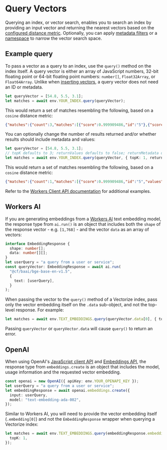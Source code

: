 # Query Vectors
Querying an index, or vector search, enables you to search an index by providing an input vector and returning the nearest vectors based on the [configured distance metric](/vectorize/configuration/create-indexes/#distance-metrics).
Optionally, you can apply [metadata filters](/vectorize/reference/metadata-filtering/) or a [namespace](/vectorize/configuration/insert-vectors/#namespaces) to narrow the vector search space.
## Example query
To pass a vector as a query to an index, use the `query()` method on the index itself.
A query vector is either an array of JavaScript numbers, 32-bit floating point or 64-bit floating point numbers: `number[]`, `Float32Array`, or `Float64Array`. Unlike when [inserting vectors](/vectorize/configuration/insert-vectors/), a query vector does not need an ID or metadata.
```ts
let queryVector = [54.8, 5.5, 3.1];
let matches = await env.YOUR_INDEX.query(queryVector);
```
This would return a set of matches resembling the following, based on a `cosine` distance metric:
```json
{"matches":{"count":3,"matches":[{"score":0.999909486,"id":"5"},{"score":0.789848214,"id":"4"},{"score":0.720476967,"id":"4444"}]}}
```
You can optionally change the number of results returned and/or whether results should include metadata and values:
```ts
let queryVector = [54.8, 5.5, 3.1];
// topK defaults to 3; returnValues defaults to false; returnMetadata defaults to false
let matches = await env.YOUR_INDEX.query(queryVector, { topK: 1, returnValues: true, returnMetadata: true })
```
This would return a set of matches resembling the following, based on a `cosine` distance metric:
```json
{"matches":{"count":1,"matches":[{"score":0.999909486,"id":"5","values":[58.79999923706055,6.699999809265137,3.4000000953674316],"metadata":{"url":"/products/sku/55519183"}}]}}
```
Refer to the [Workers Client API documentation](/vectorize/reference/client-api/) for additional examples.
## Workers AI
If you are generating embeddings from a [Workers AI](/workers-ai/models/text-embeddings/) text embedding model, the response type from `ai.run()` is an object that includes both the `shape` of the response vector - e.g. `[1,768]` - and the vector `data` as an array of vectors:
```ts
interface EmbeddingResponse {
  shape: number[];
  data: number[][];
}
let userQuery = "a query from a user or service";
const queryVector: EmbeddingResponse = await ai.run(
  "@cf/baai/bge-base-en-v1.5",
  {
    text: [userQuery],
  }
);
```
When passing the vector to the `query()` method of a Vectorize index, pass only the vector embedding itself on the `.data` sub-object, and not the top-level response.
For example:
```ts
let matches = await env.TEXT_EMBEDDINGS.query(queryVector.data[0], { topK: 1 });
```
Passing `queryVector` or `queryVector.data` will cause `query()` to return an error.
## OpenAI
When using OpenAI's [JavaScript client API](https://github.com/openai/openai-node) and [Embeddings API](https://platform.openai.com/docs/guides/embeddings/what-are-embeddings), the response type from `embeddings.create` is an object that includes the model, usage information and the requested vector embedding.
```ts
const openai = new OpenAI({ apiKey: env.YOUR_OPENAPI_KEY });
let userQuery = "a query from a user or service";
let embeddingResponse = await openai.embeddings.create({
  input: userQuery,
  model: "text-embedding-ada-002",
});
```
Similar to Workers AI, you will need to provide the vector embedding itself (`.embedding[0]`) and not the `EmbeddingResponse` wrapper when querying a Vectorize index:
```ts
let matches = await env.TEXT_EMBEDDINGS.query(embeddingResponse.embedding[0], {
  topK: 1,
});
```